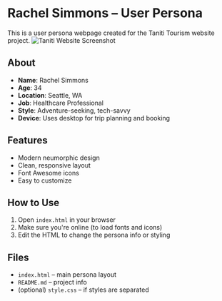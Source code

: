 # Rachel Simmons – User Persona

This is a user persona webpage created for the Taniti Tourism website project.
<img src="screenshot.jpg" alt="Taniti Website Screenshot" />

## About

- **Name**: Rachel Simmons
- **Age**: 34
- **Location**: Seattle, WA
- **Job**: Healthcare Professional
- **Style**: Adventure-seeking, tech-savvy
- **Device**: Uses desktop for trip planning and booking

## Features

- Modern neumorphic design
- Clean, responsive layout
- Font Awesome icons
- Easy to customize

## How to Use

1. Open `index.html` in your browser
2. Make sure you're online (to load fonts and icons)
3. Edit the HTML to change the persona info or styling

## Files

- `index.html` – main persona layout
- `README.md` – project info
- (optional) `style.css` – if styles are separated
